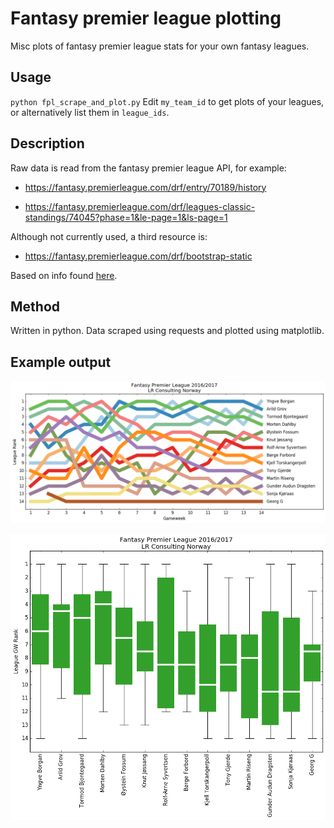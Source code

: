 # Fantasy premier league plotting

Misc plots of fantasy premier league stats for your own fantasy leagues. 

## Usage
`python fpl_scrape_and_plot.py`
Edit `my_team_id` to get plots of your leagues, or alternatively list them in `league_ids`. 

## Description
Raw data is read from the fantasy premier league API, for example:

* https://fantasy.premierleague.com/drf/entry/70189/history

* https://fantasy.premierleague.com/drf/leagues-classic-standings/74045?phase=1&le-page=1&ls-page=1

Although not currently used, a third resource is:

* https://fantasy.premierleague.com/drf/bootstrap-static

Based on info found 
[here](http://www.fiso.co.uk/forum/viewtopic.php?f=18&t=121295&p=2911180#p2911180 "fiso.co.uk").

## Method
Written in python. Data scraped using requests and plotted using matplotlib.

## Example output
![League rank](league_rank_LR-Consulting-Norway.png "League rank")

![GW rank](league_gw_rank_LR-Consulting-Norway.png "GW rank")